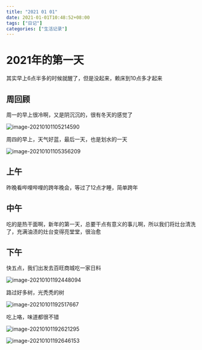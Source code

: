 ```yaml
---
title: "2021 01 01"
date: 2021-01-01T10:48:52+08:00
tags: ["日记"]
categories: ["生活记录"]
---
```


# 2021年的第一天

其实早上6点半多的时候就醒了，但是没起来，赖床到10点多才起来

## 周回顾

周一的早上很冷啊，又是阴沉沉的，很有冬天的感觉了

![image-20210101105214590](https://i.loli.net/2021/01/01/Jh3U2cpDXZvI4wM.png)

周四的早上，天气好蓝，最后一天，也是划水的一天

![image-20210101105356209](https://i.loli.net/2021/01/01/fdWbKR4mrHa2lkX.png)



## 上午

昨晚看哔哩哔哩的跨年晚会，等过了12点才睡，简单跨年



## 中午

吃的是热干面啊，新年的第一天，总要干点有意义的事儿啊，所以我们将灶台清洗了，充满油渍的灶台变得亮堂堂，很治愈

## 下午

快五点，我们出发去百旺商城吃一家日料

![image-20210101192448094](https://i.loli.net/2021/01/01/c1CrYbqnlItvsUK.png)

路过好多树，光秃秃的树

![image-20210101192517667](https://i.loli.net/2021/01/01/VrRlYsceaE9XQDh.png)

吃上咯，味道都很不错

![image-20210101192621295](https://i.loli.net/2021/01/01/7Jk82TIuhtyUxcd.png)

![image-20210101192646153](https://i.loli.net/2021/01/01/xFQyeaZwunVCMTf.png)